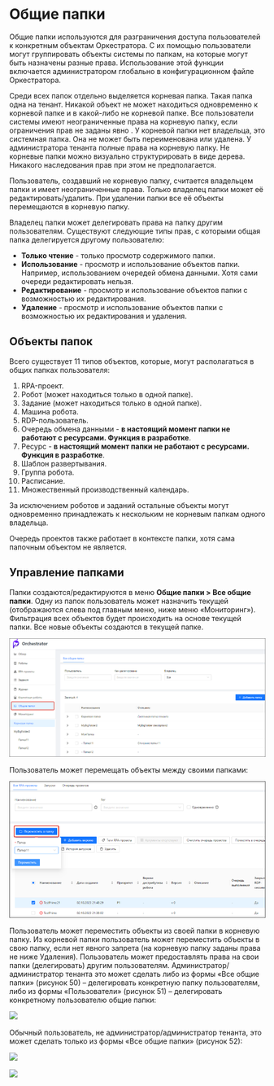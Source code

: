 # Общие папки

Общие папки используются для разграничения доступа пользователей к конкретным объектам Оркестратора. С их помощью пользователи могут группировать объекты системы по папкам, на которые могут быть назначены разные права. Использование этой функции включается администратором глобально в конфигурационном файле Оркестратора.

Среди всех папок отдельно выделяется корневая папка. Такая папка одна на тенант. Никакой объект не может находиться одновременно к корневой папке и в какой-либо не корневой папке. Все пользователи системы имеют неограниченные права на корневую папку, если ограничения прав не заданы явно . У корневой папки нет владельца, это системная папка. Она не может быть переименована или удалена. У администратора тенанта полные права на корневую папку.
Не корневые папки можно визуально структурировать в виде дерева. Никакого наследования прав при этом не предполагается.

Пользователь, создавший не корневую папку, считается владельцем папки и имеет неограниченные права. Только владелец папки может её редактировать/удалить. При удалении папки все её объекты перемещаются в корневую папку.

Владелец папки может делегировать права на папку другим пользователям. Существуют следующие типы прав, с которыми общая папка делегируется другому пользователю:

* **Только чтение** - только просмотр содержимого папки.
* **Использование** - просмотр и использование объектов папки. Например, использованием очередей обмена данными. Хотя сами очереди редактировать нельзя.
* **Редактирование** - просмотр и использование объектов папки с возможностью их редактирования.
* **Удаление** - просмотр и использование объектов папки с возможностью их редактирования и удаления.

## Объекты папок

Всего существует 11 типов объектов, которые, могут располагаться в общих папках пользователя:  
1.	RPA-проект.
2.	Робот (может находиться только в одной папке).
3.	Задание (может находиться только в одной папке).
4.	Машина робота.
5.	RDP-пользователь.
6.	Очередь обмена данными - **в настоящий момент папки не работают с ресурсами. Функция в разработке**.
7.	Ресурс - **в настоящий момент папки не работают с ресурсами. Функция в разработке**.
8.	Шаблон развертывания.
9.	Группа робота.
10.	Расписание.
11.	Множественный производственный календарь.

За исключением роботов и заданий остальные объекты могут одновременно принадлежать к нескольким не корневым папкам одного владельца.

Очередь проектов также работает в контексте папки, хотя сама папочным объектом не является.

## Управление папками 

Папки создаются/редактируются в меню **Общие папки > Все общие папки**. Одну из папок пользователь может назначить текущей (отображаются слева под главным меню, ниже меню «Мониторинг»). Фильтрация всех объектов будет происходить на основе текущей папки. Все новые объекты создаются в текущей папке.

![](<../../.gitbook/assets1/orc-menu-shared-folders.png>)

Пользователь может перемещать объекты между своими папками:

![](<../../.gitbook/assets1/orc-shared-folers-move-object.png>)

Пользователь может переместить объекты из своей папки в корневую папку. Из корневой папки пользователь может переместить объекты в свою папку, если нет явного запрета (на корневую папку заданы права не ниже Удаления).
Пользователь может предоставлять права на свои папки (делегировать) другим пользователям. Администратор/администратор тенанта это может сделать либо из формы «Все общие папки» (рисунок 50) – делегировать конкретную папку пользователям, либо из формы «Пользователи» (рисунок 51) – делегировать конкретному пользователю общие папки:

![](<../../.gitbook/assets1/>)

Обычный пользователь, не администратор/администратор тенанта, это может сделать только из формы «Все общие папки» (рисунок 52):

![](<../../.gitbook/assets1/>)








![](<../../.gitbook/assets1/>)
